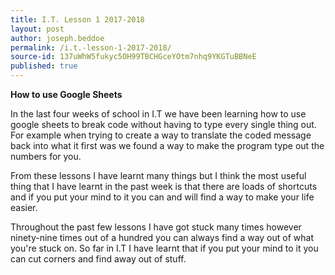 ```yaml
---
title: I.T. Lesson 1 2017-2018
layout: post
author: joseph.beddoe
permalink: /i.t.-lesson-1-2017-2018/
source-id: 137uWhW5fukyc5OH99TBCHGceYOtm7nhq9YKGTuBBNeE
published: true
---
```

**How to use Google Sheets**

In the last four weeks of school in I.T we have been learning how to use google sheets to break code without having to type every single thing out. For example when trying to create a way to translate the coded message back into what it first was we found a way to make the program type out the numbers for you. 

From these lessons I have learnt many things but I think the most useful thing that I have learnt in the past week is that there are loads of shortcuts and if you put your mind to it you can and will find a way to make your life easier.

Throughout the past few lessons I have got stuck many times however ninety-nine times out of a hundred you can always find a way out of what you're stuck on. So far in I.T I have learnt that if you put your mind to it you can cut corners and find away out of stuff.

